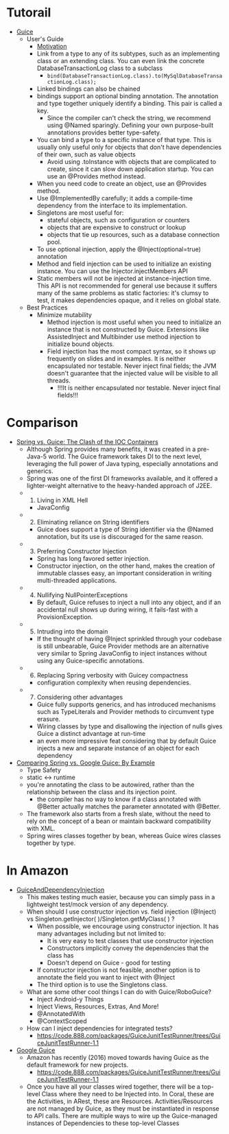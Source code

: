 # Tutorail
 - [Guice](https://github.com/google/guice)
    - User's Guide
         - [Motivation](https://github.com/google/guice/wiki/Motivation)
         - Link from a type to any of its subtypes, such as an implementing class or an extending class. You can even link the concrete DatabaseTransactionLog class to a subclass
            - ```bind(DatabaseTransactionLog.class).to(MySqlDatabaseTransactionLog.class);```
         - Linked bindings can also be chained
         - bindings support an optional binding annotation. The annotation and type together uniquely identify a binding. This pair is called a key.
            - Since the compiler can't check the string, we recommend using @Named sparingly. Defining your own purpose-built annotations provides better type-safety.
         - You can bind a type to a specific instance of that type. This is usually only useful only for objects that don't have dependencies of their own, such as value objects
            - Avoid using .toInstance with objects that are complicated to create, since it can slow down application startup. You can use an @Provides method instead.
         - When you need code to create an object, use an @Provides method.
         - Use @ImplementedBy carefully; it adds a compile-time dependency from the interface to its implementation.
         - Singletons are most useful for:
            - stateful objects, such as configuration or counters
            - objects that are expensive to construct or lookup
            - objects that tie up resources, such as a database connection pool.
         - To use optional injection, apply the @Inject(optional=true) annotation
         - Method and field injection can be used to initialize an existing instance. You can use the Injector.injectMembers API
         - Static members will not be injected at instance-injection time. This API is not recommended for general use because it suffers many of the same problems as static factories: it's clumsy to test, it makes dependencies opaque, and it relies on global state.
    - Best Practices
         - Minimize mutability
            - Method injection is most useful when you need to initialize an instance that is not constructed by Guice. Extensions like AssistedInject and Multibinder use method injection to initialize bound objects.
            - Field injection has the most compact syntax, so it shows up frequently on slides and in examples. It is neither encapsulated nor testable. Never inject final fields; the JVM doesn't guarantee that the injected value will be visible to all threads.
                - !!!It is neither encapsulated nor testable. Never inject final fields!!!
 
 
 
 
 
 
 
 
# Comparison
 - [Spring vs. Guice: The Clash of the IOC Containers](http://www.theserverside.com/feature/Spring-vs-Guice-The-Clash-of-the-IOC-Containers)
    - Although Spring provides many benefits, it was created in a pre-Java-5 world. The Guice framework takes DI to the next level, leveraging the full power of Java typing, especially annotations and generics.
    - Spring was one of the first DI frameworks available, and it offered a lighter-weight alternative to the heavy-handed approach of J2EE.
    - 1. Living in XML Hell
        - JavaConfig
    - 2. Eliminating reliance on String identifiers
        - Guice does support a type of String identifier via the @Named annotation, but its use is discouraged for the same reason. 
    - 3. Preferring Constructor Injection
        - Spring has long favored setter injection. 
        - Constructor injection, on the other hand, makes the creation of immutable classes easy, an important consideration in writing multi-threaded applications. 
    - 4. Nullifying NullPointerExceptions
        - By default, Guice refuses to inject a null into any object, and if an accidental null shows up during wiring, it fails-fast with a ProvisionException.
    - 5. Intruding into the domain
        - If the thought of having @Inject sprinkled through your codebase is still unbearable, Guice Provider methods are an alternative very similar to Spring JavaConfig to inject instances without using any Guice-specific annotations.
    - 6. Replacing Spring verbosity with Guicey compactness
        - configuration complexity when reusing dependencies.
    - 7. Considering other advantages
        - Guice fully supports generics, and has introduced mechanisms such as TypeLiterals and Provider methods to circumvent type erasure.
        - Wiring classes by type and disallowing the injection of nulls gives Guice a distinct advantage at run-time
        - an even more impressive feat considering that by default Guice injects a new and separate instance of an object for each dependency
 - [Comparing Spring vs. Google Guice: By Example](http://www.theserverside.com/feature/Comparing-Spring-vs-Google-Guice-By-Example)
    - Type Safety
    - static <-> runtime
    - you're annotating the class to be autowired, rather than the relationship between the class and its injection point.  
        - the compiler has no way to know if a class annotated with @Better actually matches the parameter annotated with @Better. 
    - The framework also starts from a fresh slate, without the need to rely on the concept of a bean or maintain backward compatibility with XML.
    - Spring wires classes together by bean, whereas Guice wires classes together by type.

# In Amazon
 - [GuiceAndDependencyInjection](https://w.888.com/index.php/GuiceAndDependencyInjection)
    - This makes testing much easier, because you can simply pass in a lightweight test/mock version of any dependency.
    - When should I use constructor injection vs. field injection (@Inject) vs Singleton.getInjector( )/Singleton.getMyClass( ) ?
        - When possible, we encourage using constructor injection. It has many advantages including but not limited to:
            - It is very easy to test classes that use constructor injection
            - Constructors implicitly convey the dependencies that the class has
            - Doesn't depend on Guice - good for testing
        - If constructor injection is not feasible, another option is to annotate the field you want to inject with @Inject
        - The third option is to use the Singletons class.
    - What are some other cool things I can do with Guice/RoboGuice?
        - Inject Android-y Things
        - Inject Views, Resources, Extras, And More!
        - @AnnotatedWith
        - @ContextScoped
    - How can I inject dependencies for integrated tests?
        - https://code.888.com/packages/GuiceJunitTestRunner/trees/GuiceJunitTestRunner-1.1
 - [Google Guice](https://w.888.com/bin/view/PeopleExperience/SDECurriculum/Guice/)
    -  Amazon has recently (2016) moved towards having Guice as the default framework for new projects.
        - https://code.888.com/packages/GuiceJunitTestRunner/trees/GuiceJunitTestRunner-1.1
    - Once you have all your classes wired together, there will be a top-level Class where they need to be Injected into. In Coral, these are the Activities, in ARest, these are Resources. Activities/Resources are not managed by Guice, as they must be instantiated in response to API calls. There are multiple ways to wire up the Guice-managed instances of Dependencies to these top-level Classes